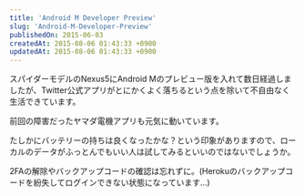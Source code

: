 ```yaml
---
title: 'Android M Developer Preview'
slug: 'Android-M-Developer-Preview'
publishedOn: 2015-06-03
createdAt: 2015-08-06 01:43:33 +0900
updatedAt: 2015-08-06 01:43:33 +0900
---
```

スパイダーモデルのNexus5にAndroid Mのプレビュー版を入れて数日経過しましたが、Twitter公式アプリがとにかくよく落ちるという点を除いて不自由なく生活できています。

前回の障害だったヤマダ電機アプリも元気に動いています。

たしかにバッテリーの持ちは良くなったかな？という印象がありますので、ローカルのデータがふっとんでもいい人は試してみるといいのではないでしょうか。

2FAの解除やバックアップコードの確認は忘れずに。(Herokuのバックアップコードを紛失してログインできない状態になっています…)
